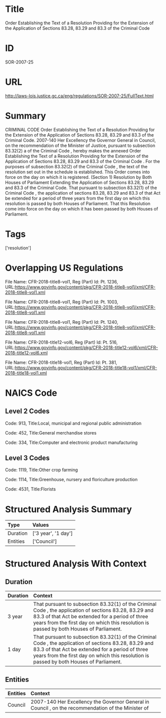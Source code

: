 # Title
Order Establishing the Text of a Resolution Providing for the Extension of the Application of Sections 83.28, 83.29 and 83.3 of the Criminal Code


# ID
SOR-2007-25

# URL
http://laws-lois.justice.gc.ca/eng/regulations/SOR-2007-25/FullText.html


# Summary
CRIMINAL CODE Order Establishing the Text of a Resolution Providing for the Extension of the Application of Sections 83.28, 83.29 and 83.3 of the Criminal Code.
2007-140 Her Excellency the Governor General in Council, on the recommendation of the Minister of Justice, pursuant to subsection 83.32(2) a  of the  Criminal Code , hereby makes the annexed  Order Establishing the Text of a Resolution Providing for the Extension of the Application of Sections 83.28, 83.29 and 83.3 of the Criminal Code .
For the purposes of subsection 83.32(2) of the  Criminal Code , the text of the resolution set out in the schedule is established.
This Order comes into force on the day on which it is registered.
(Section 1) Resolution by Both Houses of Parliament Extending the Application of Sections 83.28, 83.29 and 83.3 of the Criminal Code.
That pursuant to subsection 83.32(1) of the  Criminal Code , the application of sections 83.28, 83.29 and 83.3 of that Act be extended for a period of three years from the first day on which this resolution is passed by both Houses of Parliament.
That this Resolution come into force on the day on which it has been passed by both Houses of Parliament.


# Tags
['resolution']


# Overlapping US Regulations
File Name: CFR-2018-title8-vol1, Reg (Part) Id: Pt. 1236, URL:https://www.govinfo.gov/content/pkg/CFR-2018-title8-vol1/xml/CFR-2018-title8-vol1.xml

File Name: CFR-2018-title8-vol1, Reg (Part) Id: Pt. 1003, URL:https://www.govinfo.gov/content/pkg/CFR-2018-title8-vol1/xml/CFR-2018-title8-vol1.xml

File Name: CFR-2018-title8-vol1, Reg (Part) Id: Pt. 1240, URL:https://www.govinfo.gov/content/pkg/CFR-2018-title8-vol1/xml/CFR-2018-title8-vol1.xml

File Name: CFR-2018-title12-vol6, Reg (Part) Id: Pt. 516, URL:https://www.govinfo.gov/content/pkg/CFR-2018-title12-vol6/xml/CFR-2018-title12-vol6.xml

File Name: CFR-2018-title18-vol1, Reg (Part) Id: Pt. 381, URL:https://www.govinfo.gov/content/pkg/CFR-2018-title18-vol1/xml/CFR-2018-title18-vol1.xml




# NAICS Code
## Level 2 Codes
Code: 913, Title:Local, municipal and regional public administration

Code: 452, Title:General merchandise stores

Code: 334, Title:Computer and electronic product manufacturing




## Level 3 Codes
Code: 1119, Title:Other crop farming

Code: 1114, Title:Greenhouse, nursery and floriculture production

Code: 4531, Title:Florists







# Structured Analysis Summary
| Type     | Values              |
|:---------|:--------------------|
| Duration | ['3 year', '1 day'] |
| Entities | ['Council']         |


# Structured Analysis With Context
 


## Duration
| Duration   | Context                                                                                                                                                                                                                                                |
|:-----------|:-------------------------------------------------------------------------------------------------------------------------------------------------------------------------------------------------------------------------------------------------------|
| 3 year     | That pursuant to subsection 83.32(1) of the  Criminal Code , the application of sections 83.28, 83.29 and 83.3 of that Act be extended for a period of three years from the first day on which this resolution is passed by both Houses of Parliament. |
| 1 day      | That pursuant to subsection 83.32(1) of the  Criminal Code , the application of sections 83.28, 83.29 and 83.3 of that Act be extended for a period of three years from the first day on which this resolution is passed by both Houses of Parliament. |


## Entities
| Entities   | Context                                                                                             |
|:-----------|:----------------------------------------------------------------------------------------------------|
| Council    | 2007-140 Her Excellency the Governor General in  Council , on the recommendation of the Minister of |


